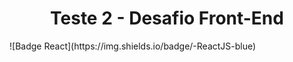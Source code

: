 <h1 align="center"> Teste 2 - Desafio Front-End </h1>
![Badge React](https://img.shields.io/badge/-ReactJS-blue)